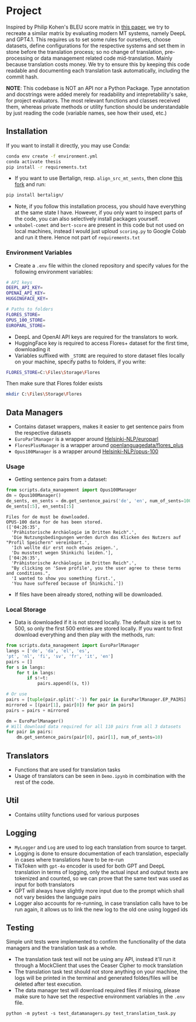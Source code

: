 # Project
Inspired by Philip Kohen's BLEU score matrix in [this paper](https://aclanthology.org/2005.mtsummit-papers.11/), we try to recreate a similar matrix by evaluating modern MT systems, namely DeepL and GPT4.1. This requires us to set some rules for ourselves, choose datasets, define configurations for the respective systems and set them in stone before the translation process; so no change of translation, pre-processing or data management related code mid-translation. Mainly because translation costs money. We try to ensure this by keeping this code readable and documenting each translation task automatically, including the commit hash. 

**NOTE**:
This codebase is NOT an API nor a Python Package. Type annotation and docstrings were added merely for readability and intepretability's sake, for project evaluators. The most relevant functions and classes received them, whereas private methods or utility function should be understandable by just reading the code (variable names, see how their used, etc.)

## Installation
If you want to install it directly, you may use Conda:

```sh
conda env create -f environment.yml
conda activate thesis
pip install -r requirements.txt
```

* If you want to use Bertalign, resp. `align_src_mt_sents`, then clone [this fork](https://github.com/na50r/bertalign) and run:

```sh
pip install bertalign/
```

* Note, if you follow this installation process, you should have everything at the same state I have. However, if you only want to inspect parts of the code, you can also selectively install packages yourself. 
* `unbabel-comet` and `bert-score` are present in this code but not used on local machines, instead I would just uploud `scoring.py` to Google Colab and run it there. Hence not part of `requirements.txt`

### Environment Variables
* Create a `.env` file within the cloned repository and specify values for the following environment variables:

```sh
# API keys
DEEPL_API_KEY=
OPENAI_API_KEY=
HUGGINGFACE_KEY=

# Paths to folders
FLORES_STORE=
OPUS_100_STORE=
EUROPARL_STORE=
```
* DeepL and OpenAI API keys are required for the translators to work.
* HuggingFace key is required to access Flores+ dataset for the first time, downloading it
* Variables suffixed with `_STORE` are required to store dataset files locally on your machine, specify paths to folders, if you write:
```sh
FLORES_STORE=C:\Files\Storage\Flores
```
Then make sure that Flores folder exists
```sh
mkdir C:\Files\Storage\Flores
```

## Data Managers
* Contains dataset wrappers, makes it easier to get sentence pairs from the respective datasets
* `EuroParlManager` is a wrapper around [Helsinki-NLP/europarl](https://huggingface.co/datasets/Helsinki-NLP/europarl)
* `FloresPlusManager` is a wrapper around [openlanguagedata/flores_plus](https://huggingface.co/datasets/openlanguagedata/flores_plus)
* `Opus100Manager` is a wrapper around [Helsinki-NLP/opus-100](https://huggingface.co/datasets/Helsinki-NLP/opus-100)

### Usage
* Getting sentence pairs from a dataset:

```py
from scripts.data_management import Opus100Manager
dm = Opus100Manager()
de_sents, en_sents = dm.get_sentence_pairs('de', 'en', num_of_sents=100)
de_sents[:5], en_sents[:5]
```

```
Files for de must be downloaded.
OPUS-100 data for de has been stored.
(['04:26:35',
  'Prähistorische Archäologie im Dritten Reich".',
  'Die Nutzungsbedingungen werden durch das Klicken des Nutzers auf "Profil Speichern" vereinbart.',
  'Ich wollte dir erst noch etwas zeigen.',
  'Du musstest wegen Shinkichi leiden.'],
 ['04:26:35',
  'Prähistorische Archäologie im Dritten Reich".',
  "By clicking on 'Save profile', you the user agree to these terms and conditions.",
  'I wanted to show you something first.',
  'You have suffered because of Shinkichi.'])
```

* If files have been already stored, nothing will be downloaded.

### Local Storage
* Data is downloaded if it is not stored locally. The default size is set to 500, so only the first 500 entries are stored locally. If you want to first download everything and then play with the methods, run:

```py
from scripts.data_management import EuroParlManager
langs = ['de', 'da', 'el', 'es',
'pt', 'nl', 'fi', 'sv', 'fr', 'it', 'en']
pairs = []
for s in langs:
    for t in langs:
        if s!=t:
            pairs.append((s, t))

# Or use
pairs = [tuple(pair.split('-')) for pair in EuroParlManager.EP_PAIRS]
mirrored = [(pair[1], pair[0]) for pair in pairs]
pairs = pairs + mirrored

dm = EuroParlManager()
# Will download data required for all 110 pairs from all 3 datasets
for pair in pairs:
    dm.get_sentence_pairs(pair[0], pair[1], num_of_sents=10)
```

## Translators
* Functions that are used for translation tasks
* Usage of translators can be seen in `Demo.ipynb` in combination with the rest of the code. 

## Util
* Contains utility functions used for various purposes

## Logging

* `MyLogger` and `Log` are used to log each translation from source to target.
* Logging is done to ensure documentation of each translation, especially in cases where translations have to be re-run
* TikToken with `gpt-4o` encoder is used for both GPT and DeepL translation in terms of logging, only the actual input and output texts are tokenized and counted, so we can prove that the same text was used as input for both translators
* GPT will always have slightly more input due to the prompt which shall not vary besides the language pairs
* Logger also accounts for re-running, in case translation calls have to be run again, it allows us to link the new log to the old one using logged ids

## Testing
Simple unit tests were implemented to confirm the functionality of the data managers and the translation task as a whole. 
* The translation task test will not be using any API, instead it'll run it through a MockClient that uses the Ceaser Cipher to mock translation
* The translation task test should not store anything on your machine, the logs will be printed in the terminal and generated foldes/files will be deleted after test execution.
* The data manager test will download required files if missing, please make sure to have set the respective environment variables in the `.env` file. 
```
python -m pytest -s test_datamanagers.py test_translation_task.py
```